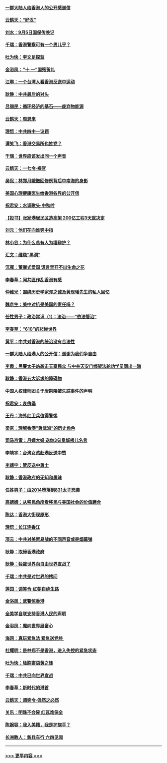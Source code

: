 #### [一群大陆人给香港人的公开感谢信](../pages/nsc993/n11514797.md?t=09121455) 
#### [云鹤天：“好汉”](../pages/nsc993/n11513536.md?t=09121455) 
#### [刘水：9月5日国保传唤记](../pages/nsc993/n11513460.md?t=09121455) 
#### [千瑞：香港警察可有一个男儿乎？](../pages/nsc993/n11513109.md?t=09121455) 
#### [吐为快：李文足探监](../pages/nsc993/n11509622.md?t=09121455) 
#### [金浴凤：“十‧一”国殇贺礼](../pages/nsc993/n11509593.md?t=09121455) 
#### [江琳：一个台湾人看香港反送中运动](../pages/nsc993/n11509211.md?t=09121455) 
#### [耿静：中共最后的对头](../pages/nsc993/n11508308.md?t=09121455) 
#### [吕锡民：循环经济的基石——废弃物能源](../pages/nsc993/n11508212.md?t=09121455) 
#### [云鹤天：周恩来](../pages/nsc993/n11508055.md?t=09121455) 
#### [理悟：中共四中一议题](../pages/nsc993/n11507782.md?t=09121455) 
#### [谭笑飞：香港交易所也姓党？](../pages/nsc993/n11507753.md?t=09121455) 
#### [千瑞：世界应该发出同一个声音](../pages/nsc993/n11507290.md?t=09121455) 
#### [云鹤天：一七令‧裸官](../pages/nsc993/n11507177.md?t=09121455) 
#### [吴侃：林郑月娥撤回修例背后中南海的身影](../pages/nsc993/n11506876.md?t=09121455) 
#### [美国心理健康医生给香港各界的公开信](../pages/nsc993/n11506809.md?t=09121455) 
#### [祝君安：水调歌头‧中秋吟](../pages/nsc993/n11506758.md?t=09121455) 
#### [【投书】张家港居民区造高架 200亿工程3天就决定](../pages/nsc993/n11506682.md?t=09121455) 
#### [刘元：他们在向谁竖中指](../pages/nsc993/n11505384.md?t=09121455) 
#### [林小谷：为什么总有人为墙辩护？](../pages/nsc993/n11505226.md?t=09121455) 
#### [汇文：维稳“黑洞”](../pages/nsc993/n11504347.md?t=09121455) 
#### [沉雁：董卿式爱国 谎言里开不出生命之花](../pages/nsc993/n11503215.md?t=09121455) 
#### [李春草：闻共匪作乱香港有感](../pages/nsc993/n11503072.md?t=09121455) 
#### [仲维光：围绕历史学家邓之诚及黄现璠先生的私人回忆](../pages/nsc993/n11501330.md?t=09121455) 
#### [魏京生：美中对抗是美国的责任吗？](../pages/nsc993/n11500723.md?t=09121455) 
#### [任性男子：政治常识（1）：法治——“依法管治”](../pages/nsc993/n11500791.md?t=09121455) 
#### [李春草：“610”的悲惨世界](../pages/nsc993/n11501141.md?t=09121455) 
#### [黄平：中共对香港的统治没有合法性](../pages/nsc993/n11499473.md?t=09121455) 
#### [一群大陆人给港人的公开信：谢谢为我们争自由](../pages/nsc993/n11500402.md?t=09121455) 
#### [李霞：黑警太子站袭击无辜民众 与中共天安门绑架法轮功学员同出一辙](../pages/nsc993/n11499805.md?t=09121455) 
#### [耿静：香港五大诉求的障碍物](../pages/nsc993/n11497578.md?t=09121455) 
#### [中国人权律师团关于唐荆陵被失踪事件的声明](../pages/nsc993/n11500014.md?t=09121455) 
#### [祝君安：哀傀儡](../pages/nsc993/n11499776.md?t=09121455) 
#### [王丹：海外红卫兵值得警惕](../pages/nsc993/n11498138.md?t=09121455) 
#### [梁京：理解香港“勇武派”的历史角色](../pages/nsc993/n11498006.md?t=09121455) 
#### [司马京雷：月娥大妈  送你3句皇城根儿名言](../pages/nsc993/n11497885.md?t=09121455) 
#### [李靖宇：台湾女孩赴港反送中赞](../pages/nsc993/n11497721.md?t=09121455) 
#### [李靖宇：赞反送中勇士](../pages/nsc993/n11497452.md?t=09121455) 
#### [耿静：香港政府的无知和愚昧](../pages/nsc993/n11494238.md?t=09121455) 
#### [任姓男子：由2014堕落到831太子恐袭](../pages/nsc993/n11496683.md?t=09121455) 
#### [高婧婧：从移民角度看移民与美国社会的价值磨合](../pages/nsc993/n11495757.md?t=09121455) 
#### [陈达：香港大街现原形 ](../pages/nsc993/n11495441.md?t=09121455) 
#### [理悟：长江连香江](../pages/nsc993/n11495377.md?t=09121455) 
#### [项云：中共对美贸易战的不同声音或是烟幕弹](../pages/nsc993/n11494929.md?t=09121455) 
#### [耿静：取缔香港政府](../pages/nsc993/n11494218.md?t=09121455) 
#### [耿静：独裁世界向自由世界宣战了](../pages/nsc993/n11494190.md?t=09121455) 
#### [千瑞：中共是对世界的拷问](../pages/nsc993/n11493021.md?t=09121455) 
#### [莲园：调笑令‧红朝自绝生路](../pages/nsc993/n11493011.md?t=09121455) 
#### [金浴凤：武警惊香港](../pages/nsc993/n11492994.md?t=09121455) 
#### [全美学自联支持香港人民的声明](../pages/nsc993/n11492630.md?t=09121455) 
#### [金浴凤：魔向世界展畜心](../pages/nsc993/n11492599.md?t=09121455) 
#### [海网：真玩紧急法 紧急送党终 ](../pages/nsc993/n11492535.md?t=09121455) 
#### [杜耀明：是林郑不是香港，进入失控的紧急状态](../pages/nsc993/n11491420.md?t=09121455) 
#### [吐为快：陆胞寄语黄之锋](../pages/nsc993/n11491117.md?t=09121455) 
#### [千瑞：中共已向世界宣战](../pages/nsc993/n11490123.md?t=09121455) 
#### [李春草：新时代的港首](../pages/nsc993/n11489864.md?t=09121455) 
#### [云鹤天：调笑令·偶然之必然](../pages/nsc993/n11489701.md?t=09121455) 
#### [关乐：明珠不会碎 红瓦难保全](../pages/nsc993/n11489647.md?t=09121455) 
#### [陈婉容：我入美籍，我是护旗手？](../pages/nsc993/n11487908.md?t=09121455) 
#### [长洲散人：新兵车行 六四见闻](../pages/nsc993/n11487729.md?t=09121455) 

----
#### [ >>> 更早内容 <<< ](../indexes/nsc993-earlier.md)
